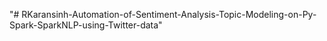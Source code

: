 "# RKaransinh-Automation-of-Sentiment-Analysis-Topic-Modeling-on-Py-Spark-SparkNLP-using-Twitter-data" 
